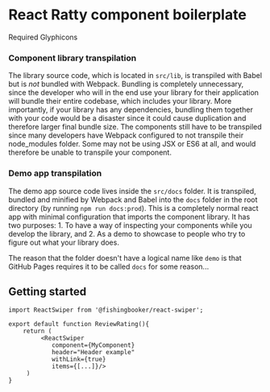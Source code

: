 # React Ratty component boilerplate

Required Glyphicons

### Component library transpilation

The library source code, which is located in `src/lib`, is transpiled with Babel but is _not_ bundled with Webpack. Bundling is completely unnecessary, since the developer who will in the end use your library for their application will bundle their entire codebase, which includes your library. More importantly, if your library has any dependencies, bundling them together with your code would be a disaster since it could cause duplication and therefore larger final bundle size. The components still have to be transpiled since many developers have Webpack configured to not transpile their node_modules folder. Some may not be using JSX or ES6 at all, and would therefore be unable to transpile your component.

### Demo app transpilation

The demo app source code lives inside the `src/docs` folder. It is transpiled, bundled and minified by Webpack and Babel into the `docs` folder in the root directory (by running `npm run docs:prod`). This is a completely normal react app with minimal configuration that imports the component library. It has two purposes: 1. To have a way of inspecting your components while you develop the library, and 2. As a demo to showcase to people who try to figure out what your library does.

The reason that the folder doesn't have a logical name like `demo` is that GitHub Pages requires it to be called `docs` for some reason...

## Getting started
```
import ReactSwiper from '@fishingbooker/react-swiper';

export default function ReviewRating(){
    return (
         <ReactSwiper 
            component={MyComponent} 
            header="Header example"
            withLink={true}
            items={[...]}/>
     )
}